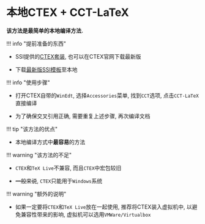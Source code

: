 # 本地CTEX + CCT-LaTeX

**该方法是最简单的本地编译方法.**

!!! info "提前准备的东西"

- SSI提供的[CTEX套装](http://scis.scichina.com/download/CTeX_2.8.0.125_Full.rar), 也可以在CTEX官网下载最新版

- 下载[最新版SSI模板](http://scis.scichina.com/download/ssi-template.zip)至本地

!!! info "使用步骤"

- 打开CTEX自带的`WinEdt`, 选择`Accessories`菜单, 找到`CCT`选项, 点击`CCT-LaTeX`直接编译

- 为了确保交叉引用正确, 需要重复上述步骤, 再次编译文档

!!! tip "该方法的优点"

- 本地编译方式中**最容易**的方法

!!! warning "该方法的不足"

- `CTEX`和`TeX Live`不兼容, 而且`CTEX`中宏包较旧

- ~~一般来说~~, `CTEX`只能用于`Windows`系统

!!! warning "额外的说明"

- 如果一定要将`CTEX`和`TeX Live`放在一起使用, 推荐将CTEX装入虚拟机中, 以避免兼容性带来的影响, 虚拟机可以选用`VMWare/Virtualbox`
